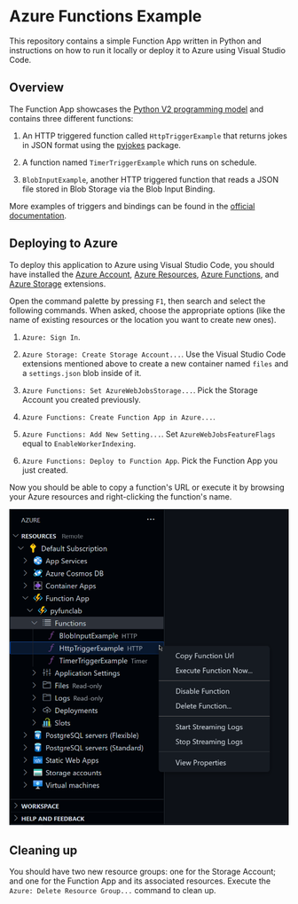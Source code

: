 # Azure Functions Example

This repository contains a simple Function App written in Python and instructions on how to run it locally or deploy it to Azure using Visual Studio Code.

## Overview

The Function App showcases the [Python V2 programming model](https://learn.microsoft.com/en-us/azure/azure-functions/functions-reference-python?tabs=wsgi%2Capplication-level&pivots=python-mode-decorators) and contains three different functions:

1. An HTTP triggered function called `HttpTriggerExample` that returns jokes in JSON format using the [pyjokes](https://pypi.org/project/pyjokes/) package.

2. A function named `TimerTriggerExample` which runs on schedule.

3. `BlobInputExample`, another HTTP triggered function that reads a JSON file stored in Blob Storage via the Blob Input Binding.

More examples of triggers and bindings can be found in the [official documentation](https://learn.microsoft.com/en-us/azure/azure-functions/functions-bindings-triggers-python).

## Deploying to Azure

To deploy this application to Azure using Visual Studio Code, you should have installed the [Azure Account](https://marketplace.visualstudio.com/items?itemName=ms-vscode.azure-account), [Azure Resources](https://marketplace.visualstudio.com/items?itemName=ms-azuretools.vscode-azureresourcegroups), [Azure Functions](https://marketplace.visualstudio.com/items?itemName=ms-azuretools.vscode-azurefunctions), and [Azure Storage](https://marketplace.visualstudio.com/items?itemName=ms-azuretools.vscode-azurestorage) extensions.

Open the command palette by pressing `F1`, then search and select the following commands. When asked, choose the appropriate options (like the name of existing resources or the location you want to create new ones).

1. `Azure: Sign In`.

2. `Azure Storage: Create Storage Account...`. Use the Visual Studio Code extensions mentioned above to create a new container named `files` and a `settings.json` blob inside of it.

3. `Azure Functions: Set AzureWebJobsStorage...`. Pick the Storage Account you created previously.

4. `Azure Functions: Create Function App in Azure...`.

5. `Azure Functions: Add New Setting...`. Set `AzureWebJobsFeatureFlags` equal to `EnableWorkerIndexing`.

6. `Azure Functions: Deploy to Function App`. Pick the Function App you just created.

Now you should be able to copy a function's URL or execute it by browsing your Azure resources and right-clicking the function's name.

![Screenshot](./media/screenshot.png)

## Cleaning up

You should have two new resource groups: one for the Storage Account; and one for the Function App and its associated resources. Execute the `Azure: Delete Resource Group...` command to clean up.
